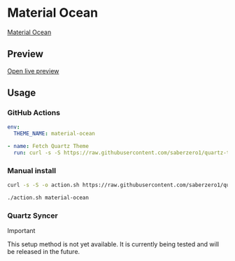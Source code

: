 # Material Ocean

[Material Ocean](https://dragonwocky.me)

## Preview

[Open live preview](https://quartz-themes.github.io/material-ocean/)

## Usage

### GitHub Actions

```yaml
env:
  THEME_NAME: material-ocean
```

```yaml
- name: Fetch Quartz Theme
  run: curl -s -S https://raw.githubusercontent.com/saberzero1/quartz-themes/master/action.sh | bash -s -- $THEME_NAME
```

### Manual install

```bash
curl -s -S -o action.sh https://raw.githubusercontent.com/saberzero1/quartz-themes/master/action.sh

./action.sh material-ocean
```

### Quartz Syncer

> [!IMPORTANT]
> This setup method is not yet available. It is currently being tested and will be released in the future.
